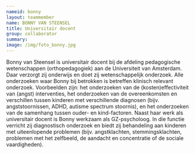 ```yaml
---
nameid: bonny
layout: teammember
name: BONNY VAN STEENSEL
title: Universitair docent
group: collaborator
summary: 
image: /img/foto_bonny.jpg
---
```


Bonny van Steensel is universitair docent bij de afdeling pedagogische wetenschappen (orthopedagogiek) aan de Universiteit van Amsterdam. Daar verzorgt zij onderwijs en doet zij wetenschappelijk onderzoek. Alle onderzoeken waar Bonny bij betrokken is betreffen klinisch relevant onderzoek. Voorbeelden zijn: het onderzoeken van de (kosten)effectiviteit van (angst) interventies, het onderzoeken van de overeenkomsten en verschillen tussen kinderen met verschillende diagnosen (bijv. angststoornissen, ADHD, autisme spectrum stoornis), en het onderzoeken van de samenhang tussen ouder- en kind-factoren. Naast haar werk als universitair docent is Bonny werkzaam als GZ-psycholoog. In die functie verricht zij diagnostisch onderzoek en biedt zij behandeling aan kinderen met uiteenlopende problemen (bijv. angstklachten, stemmingsklachten, problemen met het zelfbeeld, de aandacht en concentratie of de sociale vaardigheden). 

 
